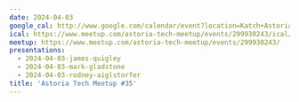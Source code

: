 ```yaml
---
date: 2024-04-03
google_cal: http://www.google.com/calendar/event?location=Katch+Astoria+-+31-19+Newtown+Ave+-+Queens%2C+NY%2C+us&action=TEMPLATE&sprop=name%3AAstoria+Tech+Meetup&sprop=website%3Ahttps%3A%2F%2Fwww.meetup.com%2Fastoria-tech-meetup%2Fevents%2F299930243&details=For+full+details%2C+including+the+address%2C+and+to+RSVP+see%3A+https%3A%2F%2Fwww.meetup.com%2Fastoria-tech-meetup%2Fevents%2F299930243%0A%0A&text=Astoria+Tech+Meetup+%2335&dates=20240403T230000Z%2F20240404T020000Z
ical: https://www.meetup.com/astoria-tech-meetup/events/299930243/ical/Astoria+Tech+Meetup+%252335.ics
meetup: https://www.meetup.com/astoria-tech-meetup/events/299930243/
presentations:
  - 2024-04-03-james-quigley
  - 2024-04-03-mark-gladstone
  - 2024-04-03-rodney-aiglstorfer
title: 'Astoria Tech Meetup #35'
---
```

